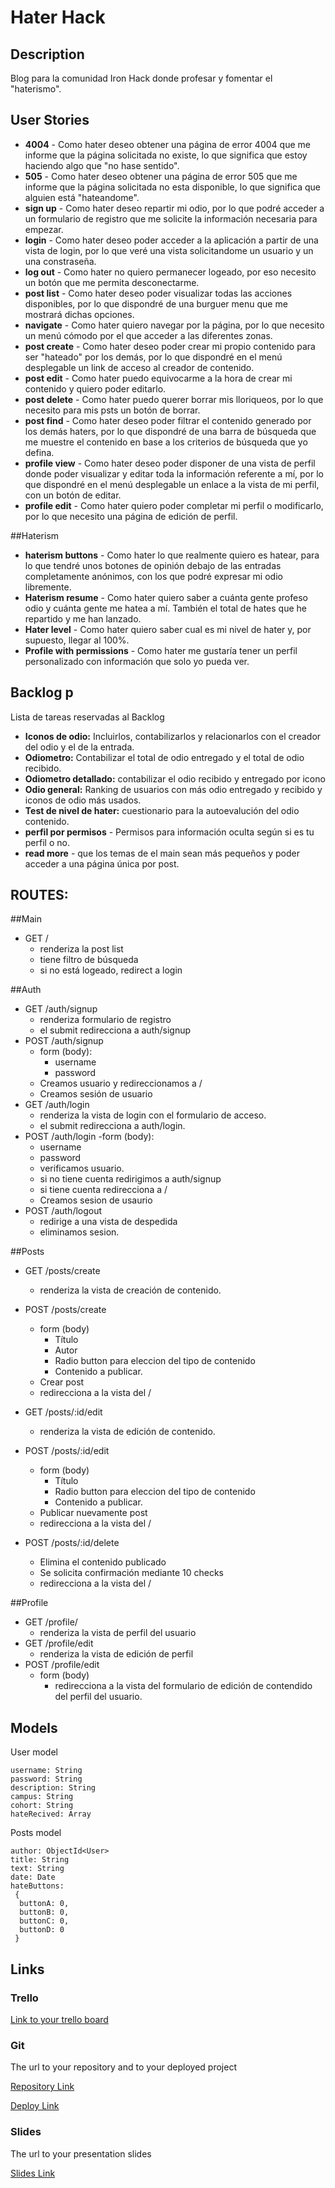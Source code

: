 # Hater Hack

## Description

Blog para la comunidad Iron Hack donde profesar y fomentar el "haterismo".

## User Stories

- **4004** - Como hater deseo obtener una página de error 4004 que me informe que la página solicitada no existe, lo que significa que estoy haciendo algo que "no hase sentido".
- **505** - Como hater deseo obtener una página de error 505 que me informe que la página solicitada no esta disponible, lo que significa que alguien está "hateandome".
- **sign up** - Como hater deseo repartir mi odio, por lo que podré acceder a un formulario de registro que me solicite la información necesaria para empezar.
- **login** - Como hater deseo poder acceder a la aplicación a partir de una vista de login, por lo que veré una vista solicitandome un usuario y un una constraseña.
- **log out** - Como hater no quiero permanecer logeado, por eso necesito un botón que me permita desconectarme.
- **post list** - Como hater deseo poder visualizar todas las acciones disponibles, por lo que dispondré de una burguer menu que me mostrará dichas opciones.
- **navigate** - Como hater quiero navegar por la página, por lo que necesito un menú cómodo por el que acceder a las diferentes zonas. 
- **post create** - Como hater deseo poder crear mi propio contenido para ser "hateado" por los demás, por lo que dispondré en el menú desplegable un link de acceso al creador de contenido.
- **post edit** - Como hater puedo equivocarme a la hora de crear mi contenido y quiero poder editarlo.
- **post delete** - Como hater puedo querer borrar mis lloriqueos, por lo que necesito para mis psts un botón de borrar.
- **post find** - Como hater deseo poder filtrar el contenido generado por los demás haters, por lo que dispondré de una barra de búsqueda que me muestre el contenido en base a los criterios de búsqueda que yo defina.
- **profile view** - Como hater deseo poder disponer de una vista de perfil donde poder visualizar y editar toda la información referente a mí, por lo que dispondré en el menú desplegable un enlace a la vista de mi perfil, con un botón de editar.
- **profile edit** - Como hater quiero poder completar mi perfil o modificarlo, por lo que necesito una página de edición de perfil.

##Haterism
- **haterism buttons** - Como hater lo que realmente quiero es hatear, para lo que tendré unos botones de opinión debajo de las entradas completamente anónimos, con los que podré expresar mi odio libremente.
- **Haterism resume** - Como hater quiero saber a cuánta gente profeso odio y cuánta gente me hatea a mí. También el total de hates que he repartido y me han lanzado.
- **Hater level** - Como hater quiero saber cual es mi nivel de hater y, por supuesto, llegar al 100%.
- **Profile with permissions** - Como hater me gustaría tener un perfil personalizado con información que solo yo pueda ver.

## Backlog p 

 Lista de tareas reservadas al  Backlog

- **Iconos de odio:** Incluirlos, contabilizarlos y relacionarlos con el creador del odio y el de la entrada.
- **Odiometro:** Contabilizar el total de odio entregado y el total de odio recibido.
- **Odiometro detallado:** contabilizar el odio recibido y entregado por icono
- **Odio general:** Ranking de usuarios con más odio entregado y recibido y iconos de odio más usados.
- **Test de nivel de hater:** cuestionario para la autoevalución del odio contenido.
- **perfil por permisos** - Permisos para información oculta según si es tu perfil o no.
- **read more** - que los temas de el main sean más pequeños y poder acceder a una página única por post.

## ROUTES:

##Main
- GET / 
  - renderiza la post list
  - tiene filtro de búsqueda
  - si no está logeado, redirect a login
  
##Auth
- GET /auth/signup
  - renderiza formulario de registro
  - el submit redirecciona a auth/signup
- POST /auth/signup
  - form (body):
    - username
    - password
  - Creamos usuario y redireccionamos a /
  - Creamos sesión de usuario
- GET /auth/login
  - renderiza la vista de login con el formulario de acceso.
  - el submit redirecciona a auth/login.
- POST /auth/login
  -form (body):
   - username
   - password
  - verificamos usuario.
  - si no tiene cuenta redirigimos a auth/signup
  - si tiene cuenta redirecciona a /
  - Creamos sesion de usaurio
- POST /auth/logout
  - redirige a una vista de despedida
  - eliminamos sesion. 
  
##Posts  
- GET /posts/create
  - renderiza la vista de creación de contenido.
- POST /posts/create
  - form (body)
    - Título
    - Autor
    - Radio button para eleccion del tipo de contenido
    - Contenido a publicar.
  - Crear post
  - redirecciona a la vista del /  
  
- GET /posts/:id/edit
  - renderiza la vista de edición de contenido.
- POST /posts/:id/edit
  - form (body)
    - Título
    - Radio button para eleccion del tipo de contenido
    - Contenido a publicar.
  - Publicar nuevamente post
  - redirecciona a la vista del /
- POST /posts/:id/delete
  - Elimina el contenido publicado
  - Se solicita confirmación mediante 10 checks
  - redirecciona a la vista del /
  
##Profile
- GET /profile/
  - renderiza la vista de perfil del usuario
- GET /profile/edit
  - renderiza la vista de edición de perfil
- POST /profile/edit
  - form (body)
    - redirecciona a la vista del formulario de edición de contendido del perfil del usuario.

## Models

User model
 
```
username: String
password: String
description: String
campus: String
cohort: String
hateRecived: Array
```

Posts model

```
author: ObjectId<User>
title: String
text: String
date: Date
hateButtons:
 {
  buttonA: 0,
  buttonB: 0,
  buttonC: 0,
  buttonD: 0
 }
``` 

## Links

### Trello

[Link to your trello board](https://trello.com/b/pn3Ukwof/haterhack)

### Git

The url to your repository and to your deployed project

[Repository Link](https://github.com/ibandasca/M02_Hater_Hack/blob/master/README.md)

[Deploy Link](http://heroku.com)

### Slides

The url to your presentation slides

[Slides Link](http://slides.com)

